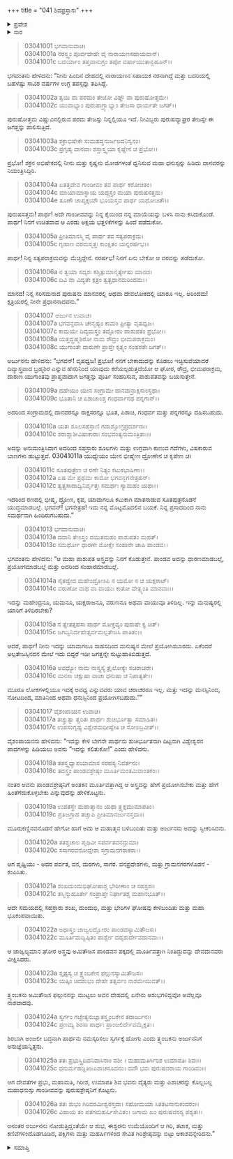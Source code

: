 +++
title = "041 ಶಿವಪ್ರಸ್ತಾನಃ"
+++

<details><summary>ಪ್ರವೇಶ</summary>


।।   ಓಂ ಓಂ ನಮೋ ನಾರಾಯಣಾಯ।।   ಶ್ರೀ ವೇದವ್ಯಾಸಾಯ ನಮಃ ।।

ಶ್ರೀ ಕೃಷ್ಣದ್ವೈಪಾಯನ ವೇದವ್ಯಾಸ ವಿರಚಿತ  

**ಶ್ರೀ ಮಹಾಭಾರತ**

**ಆರಣ್ಯಕ ಪರ್ವ**

**ಕೈರಾತ ಪರ್ವ**

**ಅಧ್ಯಾಯ 41**

</details>


<details><summary>ಸಾರ</summary>

ಅರ್ಜುನನಿಗೆ ಪಾಶುಪತವನ್ನು ಕೊಡಲು ಹರನು ಒಪ್ಪಿಕೊಂಡಿದುದು (1-17). ಪಾಶುಪತವನ್ನಿತ್ತು ಹರನು ಅಂತರ್ಧಾನನಾದುದು (18-26).

</details>


> 03041001 ಭಗವಾನುವಾಚ।   
03041001a ನರಸ್ತ್ವಂ ಪೂರ್ವದೇಹೇ ವೈ ನಾರಾಯಣಸಹಾಯವಾನ್।  
03041001c ಬದರ್ಯಾಂ ತಪ್ತವಾನುಗ್ರಂ ತಪೋ ವರ್ಷಾಯುತಾನ್ಬಹೂನ್।।

ಭಗವಂತನು ಹೇಳಿದನು: “ನೀನು ಹಿಂದಿನ ದೇಹದಲ್ಲಿ ನಾರಾಯಣನ ಸಹಾಯಕ ನರನಾಗಿದ್ದೆ ಮತ್ತು ಬದರಿಯಲ್ಲಿ ಬಹಳಷ್ಟು ಸಾವಿರ ವರ್ಷಗಳ ಉಗ್ರ ತಪಸ್ಸನ್ನು ತಪಿಸಿದ್ದೆ.

> 03041002a ತ್ವಯಿ ವಾ ಪರಮಂ ತೇಜೋ ವಿಷ್ಣೌ ವಾ ಪುರುಷೋತ್ತಮೇ।   
03041002c ಯುವಾಭ್ಯಾಂ ಪುರುಷಾಗ್ರ್ಯಾಭ್ಯಾಂ ತೇಜಸಾ ಧಾರ್ಯತೇ ಜಗತ್।।

ಪುರುಷೋತ್ತಮ ವಿಷ್ಣುವಿನಲ್ಲಿರುವ ಪರಮ ತೇಜಸ್ಸು ನಿನ್ನಲ್ಲಿಯೂ ಇದೆ. ನೀವಿಬ್ಬರು ಪುರುಷವ್ಯಾಘ್ರರ ತೇಜಸ್ಸೇ ಈ ಜಗತ್ತನ್ನು ಪಾಲಿಸುತ್ತಿದೆ.

> 03041003a ಶಕ್ರಾಭಿಷೇಕೇ ಸುಮಹದ್ಧನುರ್ಜಲದನಿಸ್ವನಂ।  
03041003c ಪ್ರಗೃಹ್ಯ ದಾನವಾಃ ಶಸ್ತಾಸ್ತ್ವಯಾ ಕೃಷ್ಣೇನ ಚ ಪ್ರಭೋ।।

ಪ್ರಭೋ! ಶಕ್ರನ ಅಭಿಷೇಕದಲ್ಲಿ ನೀನು ಮತ್ತು ಕೃಷ್ಣನು ಮೋಡಗಳಂತೆ ಧ್ವನಿಸುವ ಮಹಾ ಧನುಸ್ಸನ್ನು ಹಿಡಿದು ದಾನವರನ್ನು ನಿಯಂತ್ರಿಸಿದ್ದಿರಿ.

> 03041004a ಏತತ್ತದೇವ ಗಾಂಡೀವಂ ತವ ಪಾರ್ಥ ಕರೋಚಿತಂ।  
03041004c ಮಾಯಾಮಾಸ್ಥಾಯ ಯದ್ಗ್ರಸ್ತಂ ಮಯಾ ಪುರುಷಸತ್ತಮ।  
03041004e ತೂಣೌ ಚಾಪ್ಯಕ್ಷಯೌ ಭೂಯಸ್ತವ ಪಾರ್ಥ ಯಥೋಚಿತೌ।।

ಪುರುಷಸತ್ತಮ! ಪಾರ್ಥ! ಅದೇ ಗಾಂಡೀವವನ್ನು ನಿನ್ನ ಕೈಯಿಂದ ನನ್ನ ಮಾಯೆಯನ್ನು ಬಳಸಿ ನಾನು ಕಸಿದುಕೊಂಡೆ. ಪಾರ್ಥ! ನಿನಗೆ ಉಚಿತವಾದ ಆ ಎರಡು ಅಕ್ಷಯ ಭತ್ತಳಿಕೆಗಳನ್ನು ಹಿಂದೆ ಪಡೆದುಕೋ.

> 03041005a ಪ್ರೀತಿಮಾನಸ್ಮಿ ವೈ ಪಾರ್ಥ ತವ ಸತ್ಯಪರಾಕ್ರಮ।  
03041005c ಗೃಹಾಣ ವರಮಸ್ಮತ್ತಃ ಕಾಂಕ್ಷಿತಂ ಯನ್ನರರ್ಷಭ।।

ಪಾರ್ಥ! ನಿನ್ನ ಸತ್ಯಪರಾಕ್ರಮವನ್ನು ಮೆಚ್ಚಿದ್ದೇನೆ. ನರರ್ಷಭ! ನಿನಗೆ ಏನು ಬೇಕೋ ಆ ವರವನ್ನು ಪಡೆದುಕೋ.

> 03041006a ನ ತ್ವಯಾ ಸದೃಶಃ ಕಶ್ಚಿತ್ಪುಮಾನ್ಮರ್ತ್ಯೇಷು ಮಾನದ।  
03041006c ದಿವಿ ವಾ ವಿದ್ಯತೇ ಕ್ಷತ್ರಂ ತ್ವತ್ಪ್ರಧಾನಮರಿಂದಮ।।

ಮಾನದ! ನಿನ್ನ ಸರಿಸಮನಾದ ಪುರುಷನು ಮಾನವರಲ್ಲಿ ಅಥವಾ ದೇವಲೋಕದಲ್ಲಿ ಯಾರೂ ಇಲ್ಲ. ಅರಿಂದಮ! ಕ್ಷತ್ರಿಯರಲ್ಲಿ ನೀನೇ ಪ್ರಧಾನನಾದವನು.”

> 03041007 ಅರ್ಜುನ ಉವಾಚ।  
03041007a ಭಗವನ್ದದಾಸಿ ಚೇನ್ಮಹ್ಯಂ ಕಾಮಂ ಪ್ರೀತ್ಯಾ ವೃಷಧ್ವಜ।  
03041007c ಕಾಮಯೇ ದಿವ್ಯಮಸ್ತ್ರಂ ತದ್ಘೋರಂ ಪಾಶುಪತಂ ಪ್ರಭೋ।।  
03041008a ಯತ್ತದ್ಬ್ರಹ್ಮಶಿರೋ ನಾಮ ರೌದ್ರಂ ಭೀಮಪರಾಕ್ರಮಂ।  
03041008c ಯುಗಾಂತೇ ದಾರುಣೇ ಪ್ರಾಪ್ತೇ ಕೃತ್ಸ್ನಂ ಸಂಹರತೇ ಜಗತ್।।

ಅರ್ಜುನನು ಹೇಳಿದನು: “ಭಗವನ್! ವೃಷಧ್ವಜ! ಪ್ರಭೋ! ನನಗೆ ಬೇಕಾದುದನ್ನು ಕೊಡಲು ಇಚ್ಛಿಸುವೆಯಾದರೆ ದಿವ್ಯಾಸ್ತ್ರವಾದ ಬ್ರಹ್ಮಶಿರ ಎನ್ನುವ ಹೆಸರಿನಿಂದ ಯಾವುದು ಕರೆಯಲ್ಪಡುತ್ತದೆಯೋ ಆ ಘೋರ, ರೌದ್ರ, ಭೀಮಪರಾಕ್ರಮ, ದಾರುಣ ಯುಗಾಂತವು ಪ್ರಾಪ್ತವಾದಾಗ ಜಗತ್ತನ್ನು ಪೂರ್ತಿ ಸಂಹರಿಸುವ, ಪಾಶುಪತವನ್ನು ಬಯಸುತ್ತೇನೆ.

> 03041009a ದಹೇಯಂ ಯೇನ ಸಂಗ್ರಾಮೇ ದಾನವಾನ್ರಾಕ್ಷಸಾಂಸ್ತಥಾ।  
03041009c ಭೂತಾನಿ ಚ ಪಿಶಾಚಾಂಶ್ಚ ಗಂಧರ್ವಾನಥ ಪನ್ನಗಾನ್।।

ಅದರಿಂದ  ಸಂಗ್ರಾಮದಲ್ಲಿ ದಾನವರನ್ನೂ ರಾಕ್ಷಸರನ್ನೂ ಭೂತ, ಪಿಶಾಚಿ, ಗಂಧರ್ವ ಮತ್ತು ಪನ್ನಗರನ್ನೂ ದಹಿಸಬಹುದು.

> 03041010a ಯತಃ ಶೂಲಸಹಸ್ರಾಣಿ ಗದಾಶ್ಚೋಗ್ರಪ್ರದರ್ಶನಾಃ।   
03041010c ಶರಾಶ್ಚಾಶೀವಿಷಾಕಾರಾಃ ಸಂಭವಂತ್ಯನುಮಂತ್ರಿತಾಃ।।

ಅದನ್ನು ಅನುಮಂತ್ರಿಸಿದಾಗ ಅದರಿಂದ ಸಹಸ್ರಾರು ಶೂಲಗಳು ಮತ್ತು ಉಗ್ರವಾಗಿ ಕಾಣುವ ಗದೆಗಳು, ವಿಷಕಾರುವ ಬಾಣಗಳು ಹುಟ್ಟುತ್ತವೆ.
03041011a ಯುಧ್ಯೇಯಂ ಯೇನ ಭೀಷ್ಮೇಣ ದ್ರೋಣೇನ ಚ ಕೃಪೇಣ ಚ।

> 03041011c ಸೂತಪುತ್ರೇಣ ಚ ರಣೇ ನಿತ್ಯಂ ಕಟುಕಭಾಷಿಣಾ।।   
03041012a ಏಷ ಮೇ ಪ್ರಥಮಃ ಕಾಮೋ ಭಗವನ್ಭಗನೇತ್ರಹನ್।  
03041012c ತ್ವತ್ಪ್ರಸಾದಾದ್ವಿನಿರ್ವೃತ್ತಃ ಸಮರ್ಥಃ ಸ್ಯಾಮಹಂ ಯಥಾ।।

ಇದರಿಂದ ರಣದಲ್ಲಿ ಭೀಷ್ಮ, ದ್ರೋಣ, ಕೃಪ, ಯಾವಾಗಲೂ ಕಟುಕಾಗಿ ಮಾತನಾಡುವ ಸೂತಪುತ್ರನೊಡನೆ ಯುದ್ಧಮಾಡಬಲ್ಲೆ. ಭಗವನ್! ಭಗನೇತ್ರಹ! ಇದು ನನ್ನ ಮೊಟ್ಟಮೊದಲಿನ ಬಯಕೆ. ನಿನ್ನ ಪ್ರಸಾದದಿಂದ ನಾನು ಸಮರ್ಥನಾಗಿ ಹಿಂದಿರುಗಬಹುದು.”

> 03041013 ಭಗವಾನುವಾಚ।  
03041013a ದದಾನಿ ತೇಽಸ್ತ್ರಂ ದಯಿತಮಹಂ ಪಾಶುಪತಂ ಮಹತ್।  
03041013c ಸಮರ್ಥೋ ಧಾರಣೇ ಮೋಕ್ಷೇ ಸಂಹಾರೇ ಚಾಪಿ ಪಾಂಡವ।।

ಭಗವಂತನು ಹೇಳಿದನು: “ಆ ಮಹಾ ಪಾಶುಪತ ಅಸ್ತ್ರವನ್ನು ನಿನಗೆ ಕೊಡುತ್ತೇನೆ. ಪಾಂಡವ ಅದನ್ನು ಧಾರಣಮಾಡಬಲ್ಲೆ, ಪ್ರಯೋಗಮಾಡಬಲ್ಲೆ ಮತ್ತು ಅದರಿಂದ ಸಂಹಾರಮಾಡಬಲ್ಲೆ.

> 03041014a ನೈತದ್ವೇದ ಮಹೇಂದ್ರೋಽಪಿ ನ ಯಮೋ ನ ಚ ಯಕ್ಷರಾಟ್।  
03041014c ವರುಣೋ ವಾಥ ವಾ ವಾಯುಃ ಕುತೋ ವೇತ್ಸ್ಯಂತಿ ಮಾನವಾಃ।।

ಇದನ್ನು ಮಹೇಂದ್ರನೂ, ಯಮನೂ, ಯಕ್ಷರಾಜನೂ, ವರುಣನೂ ಅಥವಾ ವಾಯುವೂ ತಿಳಿದಿಲ್ಲ. ಇನ್ನು ಮನುಷ್ಯರಲ್ಲಿ ಯಾರಿಗೆ ತಿಳಿದಿರಬೇಕು?

> 03041015a ನ ತ್ವೇತತ್ಸಹಸಾ ಪಾರ್ಥ ಮೋಕ್ತವ್ಯಂ ಪುರುಷೇ ಕ್ವ ಚಿತ್।  
03041015c ಜಗದ್ವಿನಿರ್ದಹೇತ್ಸರ್ವಮಲ್ಪತೇಜಸಿ ಪಾತಿತಂ।।

ಆದರೆ, ಪಾರ್ಥ! ನೀನು ಇದನ್ನು ಯಾವಾಗಲೂ ಸಾಹಸದಿಂದ ಮನುಷ್ಯನ ಮೇಲೆ ಪ್ರಯೋಗಿಸಬಾರದು. ಏಕೆಂದರೆ ಅಲ್ಪತೇಜಸ್ಸಿನವನ ಮೇಲೆ ಇದು ಬಿದ್ದರೆ ಇಡೀ ಜಗತ್ತನ್ನೇ ಸುಟ್ಟುಹಾಕಿಬಿಡುತ್ತದೆ.

> 03041016a ಅವಧ್ಯೋ ನಾಮ ನಾಸ್ತ್ಯಸ್ಯ ತ್ರೈಲೋಕ್ಯೇ ಸಚರಾಚರೇ।  
03041016c ಮನಸಾ ಚಕ್ಷುಷಾ ವಾಚಾ ಧನುಷಾ ಚ ನಿಪಾತ್ಯತೇ।।

ಮೂರೂ ಲೋಕಗಳಲ್ಲಿಯೂ ಇದಕ್ಕೆ ಅವಧ್ಯ ಎನ್ನುವವರು ಯಾವ ಚರಾಚರರೂ ಇಲ್ಲ. ಮತ್ತು ಇದನ್ನು ಮನಸ್ಸಿನಿಂದ, ನೋಟದಿಂದ, ಮಾತಿನಿಂದ ಅಥವಾ ಧನುಸ್ಸಿನಿಂದ ಪ್ರಯೋಗಿಸಬಹುದು.””

> 03041017 ವೈಶಂಪಾಯನ ಉವಾಚ।  
03041017a ತಚ್ಶ್ರುತ್ವಾ ತ್ವರಿತಃ ಪಾರ್ಥಃ ಶುಚಿರ್ಭೂತ್ವಾ ಸಮಾಹಿತಃ।  
03041017c ಉಪಸಂಗೃಹ್ಯ ವಿಶ್ವೇಶಮಧೀಷ್ವೇತಿ ಚ ಸೋಽಬ್ರವೀತ್।।

ವೈಶಂಪಾಯನನು ಹೇಳಿದನು: “ಇದನ್ನು ಕೇಳಿ ಬೇಗನೇ ಪಾರ್ಥನು ಶುಚಿರ್ಭೂತನಾಗಿ ದಿಟ್ಟನಾಗಿ ವಿಶ್ವೇಶ್ವರನ ಪಾದಗಳನ್ನು ಹಿಡಿಯಲು ಅವನು “ಇದನ್ನು ಕಲಿತುಕೋ!” ಎಂದು ಹೇಳಿದನು.

> 03041018a ತತಸ್ತ್ವಧ್ಯಾಪಯಾಮಾಸ ಸರಹಸ್ಯ ನಿವರ್ತನಂ।  
03041018c ತದಸ್ತ್ರಂ ಪಾಂಡವಶ್ರೇಷ್ಠಂ ಮೂರ್ತಿಮಂತಮಿವಾಂತಕಂ।।

ನಂತರ ಅವನು ಪಾಂಡವಶ್ರೇಷ್ಠನಿಗೆ ಅಂತಕನ ಮೂರ್ತಿವತ್ತಾಗಿದ್ದ ಆ ಅಸ್ತ್ರವನ್ನು ಹೇಗೆ ಪ್ರಯೋಗಿಸಬೇಕು ಮತ್ತು ಹೇಗೆ ಹಿಂತೆಗೆದುಕೊಳ್ಳಬೇಕು ಎನ್ನುವುದನ್ನು ಹೇಳಿಕೊಟ್ಟನು.

> 03041019a ಉಪತಸ್ಥೇ ಮಹಾತ್ಮಾನಂ ಯಥಾ ತ್ರ್ಯಕ್ಷಮುಮಾಪತಿಂ।  
03041019c ಪ್ರತಿಜಗ್ರಾಹ ತಚ್ಚಾಪಿ ಪ್ರೀತಿಮಾನರ್ಜುನಸ್ತದಾ।।

ಮೂರುಕಣ್ಣಿನವನೊಡನೆ ಹೇಗೋ ಹಾಗೆ ಅದು ಆ ಮಹಾತ್ಮನ ಬಳಿಬಂದಿತು ಮತ್ತು ಅರ್ಜುನನು ಅದನ್ನು ಸ್ವೀಕರಿಸಿದನು.

> 03041020a ತತಶ್ಚಚಾಲ ಪೃಥಿವೀ ಸಪರ್ವತವನದ್ರುಮಾ।   
03041020c ಸಸಾಗರವನೋದ್ದೇಶಾ ಸಗ್ರಾಮನಗರಾಕರಾ।।

ಆಗ ಪೃಥ್ವಿಯು - ಅದರ ಪರ್ವತ, ವನ, ಮರಗಳು, ಸಾಗರ. ವನಪ್ರದೇಶಗಳು, ಮತ್ತು ಗ್ರಾಮನಗರಗಳೊಡನೆ - ಕಂಪಿಸಿತು.

> 03041021a ಶಂಖದುಂದುಭಿಘೋಷಾಶ್ಚ ಭೇರೀಣಾಂ ಚ ಸಹಸ್ರಶಃ।  
03041021c ತಸ್ಮಿನ್ಮುಹೂರ್ತೇ ಸಂಪ್ರಾಪ್ತೇ ನಿರ್ಘಾತಶ್ಚ ಮಹಾನಭೂತ್।।

ಆದೇ ಸಮಯದಲ್ಲಿ ಸಹಸ್ರಾರು ಶಂಖ, ದುಂದುಭಿ, ಮತ್ತು ಭೇರಿಗಳ ಘೋಷವು ಕೇಳಿಬಂದಿತು ಮತ್ತು ಮಹಾ ಭೂಕಂಪವಾಯಿತು.

> 03041022a ಅಥಾಸ್ತ್ರಂ ಜಾಜ್ವಲದ್ಘೋರಂ ಪಾಂಡವಸ್ಯಾಮಿತೌಜಸಃ।  
03041022c ಮೂರ್ತಿಮದ್ವಿಷ್ಠಿತಂ ಪಾರ್ಶ್ವೇ ದದೃಶುರ್ದೇವದಾನವಾಃ।।

ಆ ಜಾಜ್ವಲ್ಯಮಾನ ಘೋರ ಅಸ್ತ್ರವು ಅಮಿತೌಜಸ ಪಾಂಡವನ ಪಕ್ಕದಲ್ಲಿ ಮೂರ್ತಿವತ್ತಾಗಿ ನಿಂತಿದ್ದುದನ್ನು ದೇವದಾನವರು ವೀಕ್ಷಿಸಿದರು.

> 03041023a ಸ್ಪೃಷ್ಟಸ್ಯ ಚ ತ್ರ್ಯಂಬಕೇನ ಫಲ್ಗುನಸ್ಯಾಮಿತೌಜಸಃ।   
03041023c ಯತ್ಕಿಂ ಚಿದಶುಭಂ ದೇಹೇ ತತ್ಸರ್ವಂ ನಾಶಮೇಯಿವತ್।।

ತ್ರ್ಯಂಬಕನು ಅಮಿತೌಜಸ ಫಲ್ಗುನನನ್ನು ಮುಟ್ಟಲು ಅವನ ದೇಹದಲ್ಲಿ ಏನೇನು ಅಶುಭಗಳಿದ್ದವೋ ಅವೆಲ್ಲವೂ ನಾಶವಾದವು.

> 03041024a ಸ್ವರ್ಗಂ ಗಚ್ಚೇತ್ಯನುಜ್ಞಾತಸ್ತ್ರ್ಯಂಬಕೇನ ತದಾರ್ಜುನಃ।  
03041024c ಪ್ರಣಮ್ಯ ಶಿರಸಾ ಪಾರ್ಥಃ ಪ್ರಾಂಜಲಿರ್ದೇವಮೈಕ್ಷತ।।

ಶಿರಬಾಗಿ ಅಂಜಲೀ ಬದ್ಧನಾಗಿ ಪಾರ್ಥನು ನಮಸ್ಕರಿಸಲು ಸ್ವರ್ಗಕ್ಕೆ ಹೋಗು ಎಂದು ತ್ರ್ಯಂಬಕನು ಅರ್ಜುನನಿಗೆ ಅನುಜ್ಞೆಯನ್ನಿತ್ತನು.

> 03041025a ತತಃ ಪ್ರಭುಸ್ತ್ರಿದಿವನಿವಾಸಿನಾಂ ವಶೀ ।
	ಮಹಾಮತಿರ್ಗಿರಿಶ ಉಮಾಪತಿಃ ಶಿವಃ।।  
> 03041025c ಧನುರ್ಮಹದ್ದಿತಿಜಪಿಶಾಚಸೂದನಂ।
	ದದೌ ಭವಃ ಪುರುಷವರಾಯ ಗಾಂಡಿವಂ।।  

ಆಗ ದೇವತೆಗಳ ಪ್ರಭು, ಮಹಾಮತಿ, ಗಿರೀಶ, ಉಮಾಪತಿ ಶಿವ ಭವನು ದೈತ್ಯರು ಮತ್ತು ಪಿಶಾಚರನ್ನು ಕೊಲ್ಲಬಲ್ಲ ಮಹಾಧನುಸ್ಸು ಗಾಂಡೀವವನ್ನು ಪುರುಷಶ್ರೇಷ್ಠನಿಗೆ ಕೊಟ್ಟನು.

> 03041026a ತತಃ ಶುಭಂ ಗಿರಿವರಮೀಶ್ವರಸ್ತದಾ।
	ಸಹೋಮಯಾ ಸಿತತಟಸಾನುಕಂದರಂ।।  
> 03041026c ವಿಹಾಯ ತಂ ಪತಗಮಹರ್ಷಿಸೇವಿತಂ।
	ಜಗಾಮ ಖಂ ಪುರುಷವರಸ್ಯ ಪಶ್ಯತಃ।।  

ಅನಂತರ ಅರ್ಜುನನು ನೋಡುತ್ತಿದ್ಡಂತೆಯೇ ಆ ಶುಭ, ಈಶ್ವರನು ಉಮೆಯೊಂದಿಗೆ ಆ ಗಿರಿ, ತಟಾಕ, ಮತ್ತು ಕಣಿವೆಗಳಿಂದೊಡಗೂಡಿದ, ಪಕ್ಷಿಗಳು ಮತ್ತು ಮಹರ್ಷಿಗಳಿಂದ ಸೇವಿತ ಗಿರಿಶ್ರೇಷ್ಠವನ್ನು ಬಿಟ್ಟು ಆಕಾಶವನ್ನೇರಿದನು.”

<details><summary>ಸಮಾಪ್ತಿ</summary>


ಇತಿ ಶ್ರೀ ಮಹಾಭಾರತೇ ಆರಣ್ಯಕಪರ್ವಣಿ ಕೈರಾತಪರ್ವಣಿ ಶಿವಪ್ರಸ್ತಾನೇ ಈಕಚತ್ವಾರಿಂಶೋಽಧ್ಯಾಯಃ।  
ಇದು ಶ್ರೀ ಮಹಾಭಾರತದ ಆರಣ್ಯಕಪರ್ವದಲ್ಲಿ ಕೈರಾತಪರ್ವದಲ್ಲಿ ಶಿವಪ್ರಸ್ತಾನದಲ್ಲಿ ನಲ್ವತ್ತೊಂದನೆಯ ಅಧ್ಯಾಯವು.


</details>
